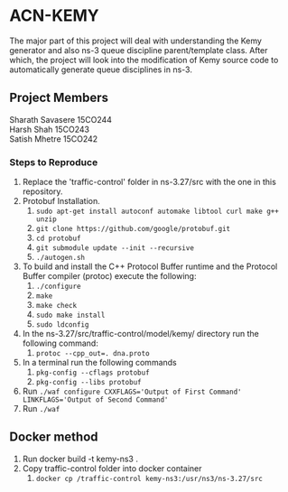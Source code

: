 # ACN-KEMY

The major part of this project will deal with understanding the Kemy generator and also
ns-3 queue discipline parent/template class. After which, the project will look into the
modification of Kemy source code to automatically generate queue disciplines in ns-3.

## Project Members  
Sharath Savasere 15CO244  
Harsh Shah       15CO243  
Satish Mhetre    15CO242  


### Steps to Reproduce
1. Replace the 'traffic-control' folder in ns-3.27/src with the one in this repository.
2. Protobuf Installation.
	1. ```sudo apt-get install autoconf automake libtool curl make g++ unzip```
	2. ```git clone https://github.com/google/protobuf.git```
	3. ```cd protobuf```
	4. ```git submodule update --init --recursive```
	5. ```./autogen.sh```
3. To build and install the C++ Protocol Buffer runtime and the Protocol Buffer compiler (protoc) execute the following:
	1. ```./configure```
	2. ```make```
	3. ```make check```
	4. ```sudo make install```
	5. ```sudo ldconfig```
4. In the ns-3.27/src/traffic-control/model/kemy/ directory run the following command:
	1. ```protoc --cpp_out=. dna.proto```
5. In a terminal run the following commands 
	1. ```pkg-config --cflags protobuf``` 
	2. ```pkg-config --libs protobuf```
6. Run ```./waf configure CXXFLAGS='Output of First Command' LINKFLAGS='Output of Second Command'```
7. Run ```./waf```

## Docker method
1. Run docker build -t kemy-ns3 .
2. Copy traffic-control folder into docker container
	1. ```docker cp /traffic-control kemy-ns3:/usr/ns3/ns-3.27/src```
